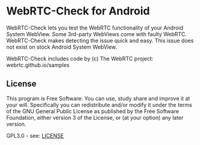 # WebRTC-Check for Android

WebRTC-Check lets you test the WebRTC functionality of your Android System WebView.
Some 3rd-party WebViews come with faulty WebRTC.
WebRTC-Check makes detecting the issue quick and easy.
This issue does not exist on stock Android System WebView.

WebRTC-Check includes code by (c) The WebRTC project: webrtc.github.io/samples

## License

This program is Free Software: You can use, study share and improve it at your will. Specifically you can redistribute and/or modify it under the terms of the GNU General Public License as published by the Free Software Foundation, either version 3 of the License, or (at your option) any later version.

GPL3.0 - see: [LICENSE](LICENSE)


